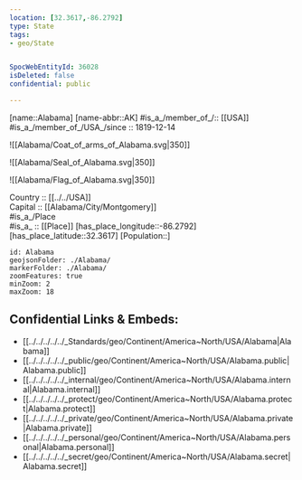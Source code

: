 ```yaml
---
location: [32.3617,-86.2792] 
type: State
tags:
- geo/State


SpocWebEntityId: 36028
isDeleted: false
confidential: public

---
```

[name::Alabama] 
[name-abbr::AK] 
#is_a_/member_of_/:: [[USA]]
#is_a_/member_of_/USA_/since :: 1819-12-14 

![[Alabama/Coat_of_arms_of_Alabama.svg|350]] 

![[Alabama/Seal_of_Alabama.svg|350]] 

![[Alabama/Flag_of_Alabama.svg|350]] 

Country :: [[../../USA]]  
Capital :: [[Alabama/City/Montgomery]]  
#is_a_/Place  
#is_a_ :: [[Place]] 
[has_place_longitude::-86.2792] 
[has_place_latitude::32.3617] 
[Population::] 



```leaflet
id: Alabama
geojsonFolder: ./Alabama/
markerFolder: ./Alabama/
zoomFeatures: true 
minZoom: 2 
maxZoom: 18
```


## Confidential Links & Embeds: 
- [[../../../../../_Standards/geo/Continent/America~North/USA/Alabama|Alabama]] 
- [[../../../../../_public/geo/Continent/America~North/USA/Alabama.public|Alabama.public]] 
- [[../../../../../_internal/geo/Continent/America~North/USA/Alabama.internal|Alabama.internal]] 
- [[../../../../../_protect/geo/Continent/America~North/USA/Alabama.protect|Alabama.protect]] 
- [[../../../../../_private/geo/Continent/America~North/USA/Alabama.private|Alabama.private]] 
- [[../../../../../_personal/geo/Continent/America~North/USA/Alabama.personal|Alabama.personal]] 
- [[../../../../../_secret/geo/Continent/America~North/USA/Alabama.secret|Alabama.secret]] 
